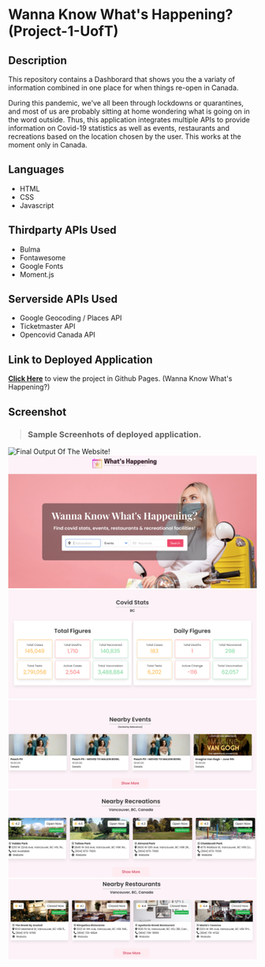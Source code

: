 # Wanna Know What's Happening? (Project-1-UofT)

## Description
This repository contains a Dashborard that shows you the a variaty of information combined in one place for when things re-open in Canada. 

During this pandemic, we've all been through lockdowns or quarantines, and most of us are probably sitting at home wondering what is going on in the word outside. Thus, this application integrates multiple APIs to provide information on Covid-19 statistics as well as events, restaurants and recreations based on the location chosen by the user. This works at the moment only in Canada.

## Languages
- HTML
- CSS
- Javascript

## Thirdparty APIs Used
- Bulma 
- Fontawesome
- Google Fonts
- Moment.js

## Serverside APIs Used
- Google Geocoding / Places API
- Ticketmaster API
- Opencovid Canada API

## Link to Deployed Application
[**Click Here**](https://teamtoo222.github.io/Project-1-UofT/) to view the project in Github Pages. (Wanna Know What's Happening?)

## Screenshot
> ### Sample Screenhots of deployed application.
![Final Output Of The Website!](./assets/images/final-product.gif "Final Output Of The Website")
![Sample 1](/assets/images/Sample1.jpeg)
![Sample 2](/assets/images/Sample2.jpeg)
![Sample 3](/assets/images/Sample3.jpeg)
![Sample 4](/assets/images/Sample4.jpeg)
![Sample 5](/assets/images/Sample5.jpeg)
